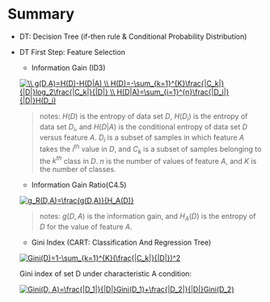 # Summary
  - DT: Decision Tree (if-then rule & Conditional Probability Distribution)
  - DT First Step: Feature Selection
    - Information Gain (ID3)
    
    <a href="https://www.codecogs.com/eqnedit.php?latex=\\&space;g(D,A)=H(D)-H(D|A)&space;\\&space;H(D)=-\sum_{k=1}^{K}\frac{|C_k|}{|D|}log_2\frac{|C_k|}{|D|}&space;\\&space;H(D|A)=\sum_{i=1}^{n}\frac{|D_i|}{|D|}H(D_i)" target="_blank"><img src="https://latex.codecogs.com/gif.latex?\\&space;g(D,A)=H(D)-H(D|A)&space;\\&space;H(D)=-\sum_{k=1}^{K}\frac{|C_k|}{|D|}log_2\frac{|C_k|}{|D|}&space;\\&space;H(D|A)=\sum_{i=1}^{n}\frac{|D_i|}{|D|}H(D_i)" title="\\ g(D,A)=H(D)-H(D|A) \\ H(D)=-\sum_{k=1}^{K}\frac{|C_k|}{|D|}log_2\frac{|C_k|}{|D|} \\ H(D|A)=\sum_{i=1}^{n}\frac{|D_i|}{|D|}H(D_i)" /></a>
    
    > notes: $H(D)$ is the entropy of data set $D$, $H(D_i)$ is the entropy of data set $D_i$, 
    and $H(D|A)$ is the conditional entropy of data set $D$ versus feature $A$. 
    $D_i$ is a subset of samples in which feature $A$ takes the $i^{th}$ value in $D$, 
    and $C_k$ is a subset of samples belonging to the $k^{th}$ class in $D$. 
    $n$ is the number of values of feature $A$, and $K$ is the number of classes.
    - Information Gain Ratio(C4.5)
    
    <a href="https://www.codecogs.com/eqnedit.php?latex=g_R(D,A)=\frac{g(D,A)}{H_A(D)}" target="_blank"><img src="https://latex.codecogs.com/gif.latex?g_R(D,A)=\frac{g(D,A)}{H_A(D)}" title="g_R(D,A)=\frac{g(D,A)}{H_A(D)}" /></a>
    
    > notes: $g(D,A)$ is the information gain, and $H_A(D)$ is the entropy of $D$ for the value of feature $A$.
    
    - Gini Index (CART: Classification And Regression Tree)
    
    <a href="https://www.codecogs.com/eqnedit.php?latex=Gini(D)=1-\sum_{k=1}^{K}(\frac{|C_k|}{|D|})^2" target="_blank"><img src="https://latex.codecogs.com/gif.latex?Gini(D)=1-\sum_{k=1}^{K}(\frac{|C_k|}{|D|})^2" title="Gini(D)=1-\sum_{k=1}^{K}(\frac{|C_k|}{|D|})^2" /></a>
    
    Gini index of set D under characteristic A condition:
    
    <a href="https://www.codecogs.com/eqnedit.php?latex=Gini(D,&space;A)=\frac{|D_1|}{|D|}Gini(D_1)&plus;\frac{|D_2|}{|D|}Gini(D_2)" target="_blank"><img src="https://latex.codecogs.com/gif.latex?Gini(D,&space;A)=\frac{|D_1|}{|D|}Gini(D_1)&plus;\frac{|D_2|}{|D|}Gini(D_2)" title="Gini(D, A)=\frac{|D_1|}{|D|}Gini(D_1)+\frac{|D_2|}{|D|}Gini(D_2)" /></a>
    
